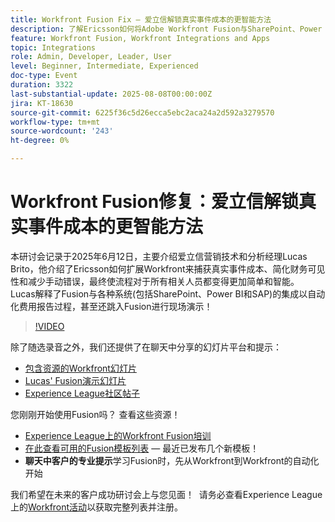 ```yaml
---
title: Workfront Fusion Fix — 爱立信解锁真实事件成本的更智能方法
description: 了解Ericsson如何将Adobe Workfront Fusion与SharePoint、Power BI和SAP结合使用，以自动化费用报表、提高财务可见性并减少手动错误。
feature: Workfront Fusion, Workfront Integrations and Apps
topic: Integrations
role: Admin, Developer, Leader, User
level: Beginner, Intermediate, Experienced
doc-type: Event
duration: 3322
last-substantial-update: 2025-08-08T00:00:00Z
jira: KT-18630
source-git-commit: 6225f36c5d26ecca5ebc2aca24a2d592a3279570
workflow-type: tm+mt
source-wordcount: '243'
ht-degree: 0%

---
```



# Workfront Fusion修复：爱立信解锁真实事件成本的更智能方法

本研讨会记录于2025年6月12日，主要介绍爱立信营销技术和分析经理Lucas Brito，他介绍了Ericsson如何扩展Workfront来捕获真实事件成本、简化财务可见性和减少手动错误，最终使流程对于所有相关人员都变得更加简单和智能。 Lucas解释了Fusion与各种系统(包括SharePoint、Power BI和SAP)的集成以自动化费用报告过程，甚至还跳入Fusion进行现场演示！

>[!VIDEO](https://video.tv.adobe.com/v/3469977/?learn=on&enablevpops)

除了随选录音之外，我们还提供了在聊天中分享的幻灯片平台和提示：  
* [包含资源的Workfront幻灯片](https://workfront-experience.s3.us-west-2.amazonaws.com/Training/Guides/Customer+Success+at+Scale/061225+-+The+Workfront+Fusion+Fix+-+Ericsson's+Smarter+Way+to+Unlocking+True+Event+Costs.pdf)
* [Lucas&#39; Fusion演示幻灯片](https://workfront-experience.s3.us-west-2.amazonaws.com/Training/Guides/Customer+Success+at+Scale/Ericsson+Event+Slides-+Expense+Reporting+with+Fusion.pdf)
* [Experience League社区帖子](https://experienceleaguecommunities.adobe.com/t5/workfront-discussions/event-follow-up-the-workfront-fusion-fix-ericsson-s-smarter-way/td-p/759188)

您刚刚开始使用Fusion吗？ 查看这些资源！ 
* [Experience League上的Workfront Fusion培训](https://experienceleague.adobe.com/zh-hans/docs/workfront-learn/tutorials-workfront/fusion/welcome-to-workfront-fusion/workfront-fusion-overview)
* [在此查看可用的Fusion模板列表](https://experienceleague.adobe.com/zh-hans/docs/workfront-fusion/using/create-and-manage-templates/currently-available-fusion-templates) — 最近已发布几个新模板！  
* **聊天中客户的专业提示**&#x200B;学习Fusion时，先从Workfront到Workfront的自动化开始 

我们希望在未来的客户成功研讨会上与您见面！  请务必查看Experience League上的[Workfront活动](https://experienceleague.adobe.com/events/?lang=zh-Hans&filters=Workfront)以获取完整列表并注册。